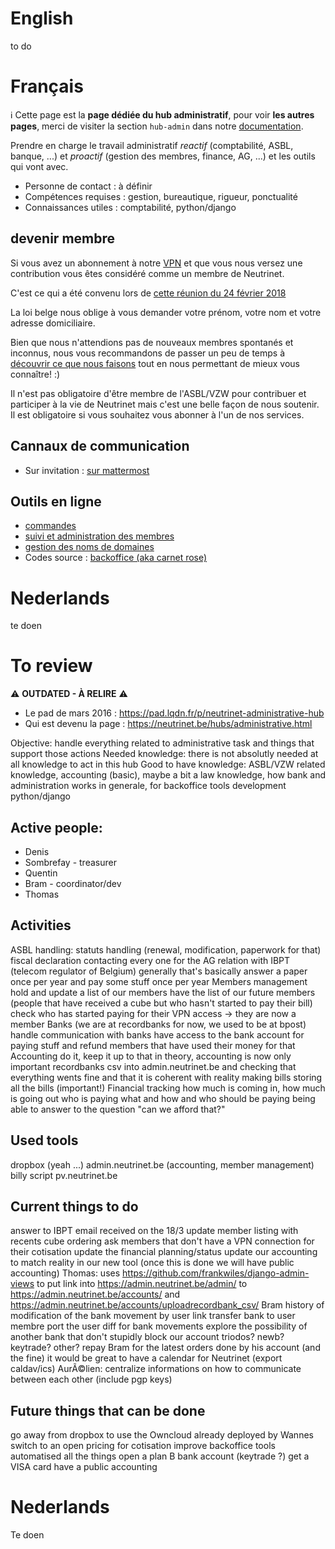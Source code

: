 <!-- TITLE: hub admin -->
<!-- SUBTITLE: Administration - Bestuur - Office -->

# English
to do

# Français
:information_source: Cette page est la **page dédiée du hub administratif**, pour voir **les autres pages**, merci de visiter la section `hub-admin` dans notre [documentation](all).

Prendre en charge le travail administratif *reactif* (comptabilité, ASBL, banque, ...) et *proactif* (gestion des membres, finance, AG, ...) et les outils qui vont avec.

* Personne de contact : à définir
* Compétences requises : gestion, bureautique, rigueur, ponctualité
* Connaissances utiles : comptabilité, python/django

## devenir membre

Si vous avez un abonnement à notre [VPN](vpn) et que vous nous versez une contribution vous êtes considéré comme un membre de Neutrinet.

C'est ce qui a été convenu lors de [cette réunion du 24 février 2018](https://wiki.neutrinet.be/pvs/2018/02-24#quest-ce-quun-membre-neutrinet-en-2018)

La loi belge nous oblige à vous demander votre prénom, votre nom et votre adresse domiciliaire.

Bien que nous n'attendions pas de nouveaux membres spontanés et inconnus, nous vous recommandons de passer un peu de temps à [découvrir ce que nous faisons](agenda) tout en nous permettant de mieux vous connaître! :)

Il n'est pas obligatoire d'être membre de l'ASBL/VZW pour contribuer et participer à la vie de Neutrinet mais c'est une belle façon de nous soutenir. Il est obligatoire si vous souhaitez vous abonner à l'un de nos services.

## Cannaux de communication

- Sur invitation : [sur mattermost](https://chat.neutrinet.be/neutrinet/channels/hub-admin)

## Outils en ligne

- [commandes](https://admin.neutrinet.be)
- [suivi et administration des membres](https://admin.neutrinet.be/admin)
- [gestion des noms de domaines](https://admin.gandi.net/dashboard/)
- Codes source : [backoffice (aka carnet rose)](https://github.com/Neutrinet/backoffice)

# Nederlands
te doen
# To review
:warning:  **OUTDATED - À RELIRE** :warning: 

* Le pad de mars 2016 : https://pad.lqdn.fr/p/neutrinet-administrative-hub
* Qui est devenu la page : https://neutrinet.be/hubs/administrative.html

Objective: handle everything related to administrative task and things that support those actions
Needed knowledge: there is not absolutly needed at all knowledge to act in this hub
Good to have knowledge: ASBL/VZW related knowledge, accounting (basic), maybe a bit a law knowledge, how bank and administration works in generale, for backoffice tools development python/django

## Active people:

* Denis
* Sombrefay - treasurer
* Quentin
* Bram - coordinator/dev
* Thomas

## Activities

ASBL handling:
		statuts handling (renewal, modification, paperwork for that)
		fiscal declaration
		contacting every one for the AG
relation with IBPT (telecom regulator of Belgium)
		generally that's basically answer a paper once per year and pay some stuff once per year
Members management
		hold and update a list of our members
		have the list of our future members (people that have received a cube but who hasn't started to pay their bill)
		check who has started paying for their VPN access -> they are now a member
Banks (we are at recordbanks for now, we used to be at bpost)
		handle communication with banks
		have access to the bank account for paying stuff and refund members that have used their money for that
Accounting
		do it, keep it up to that
		in theory, accounting is now only important recordbanks csv into admin.neutrinet.be and checking that everything wents fine and that it is coherent with reality
		making bills
		storing all the bills (important!)
Financial tracking
		how much is coming in, how much is going out
		who is paying what and how and who should be paying
		being able to answer to the question "can we afford that?"

## Used tools

dropbox (yeah ...)
admin.neutrinet.be (accounting, member management)
billy script
pv.neutrinet.be

## Current things to do

answer to IBPT email received on the 18/3
update member listing with recents cube ordering
ask members that don't have a VPN connection for their cotisation
update the financial planning/status
update our accounting to match reality in our new tool (once this is done we will have public accounting)
Thomas: uses https://github.com/frankwiles/django-admin-views to put link into https://admin.neutrinet.be/admin/ to https://admin.neutrinet.be/accounts/ and https://admin.neutrinet.be/accounts/uploadrecordbank_csv/
Bram history of modification of the bank movement by user
link transfer bank to user membre
port the user diff for bank movements
explore the possibility of another bank that don't stupidly block our account
		triodos?
		newb?
		keytrade?
		other?
repay Bram for the latest orders done by his account (and the fine)
it would be great to have a calendar for Neutrinet (export caldav/ics)
AurÃ©lien: centralize informations on how to communicate between each other (include pgp keys)

## Future things that can be done

go away from dropbox to use the Owncloud already deployed by Wannes
switch to an open pricing for cotisation
improve backoffice tools
automatised all the things
open a plan B bank account (keytrade ?)
get a VISA card
have a public accounting


# Nederlands
Te doen